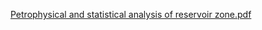 [Petrophysical and statistical analysis of reservoir zone.pdf](https://github.com/user-attachments/files/16919912/Petrophysical.and.statistical.analysis.of.reservoir.zone.pdf)
